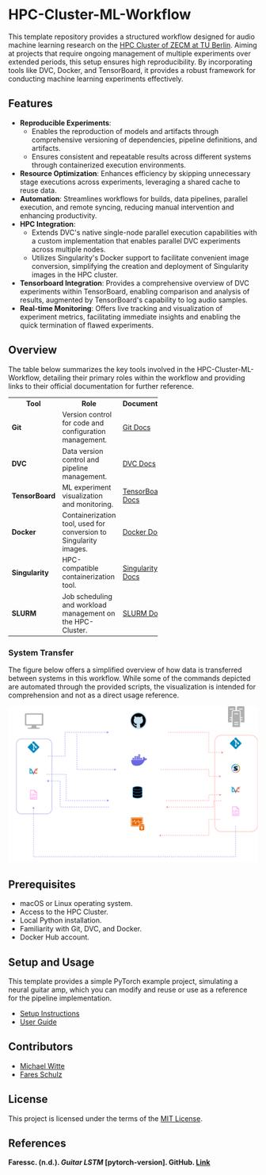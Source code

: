 # HPC-Cluster-ML-Workflow 

This template repository provides a structured workflow designed for audio machine learning research on the [HPC Cluster of ZECM at TU Berlin](https://www.tu.berlin/campusmanagement/angebot/high-performance-computing-hpc). Aiming at projects that require ongoing management of multiple experiments over extended periods, this setup ensures high reproducibility. By incorporating tools like DVC, Docker, and TensorBoard, it provides a robust framework for conducting machine learning experiments effectively.

## Features
- **Reproducible Experiments**: 
  - Enables the reproduction of models and artifacts through comprehensive versioning of dependencies, pipeline definitions, and artifacts.
  - Ensures consistent and repeatable results across different systems through containerized execution environments. 
- **Resource Optimization**: Enhances efficiency by skipping unnecessary stage executions across experiments, leveraging a shared cache to reuse data.
- **Automation**: Streamlines workflows for builds, data pipelines, parallel execution, and remote syncing, reducing manual intervention and enhancing productivity.
- **HPC Integration**: 
   - Extends DVC's native single-node parallel execution capabilities with a custom implementation that enables parallel DVC experiments across multiple nodes.
   - Utilizes Singularity's Docker support to facilitate convenient image conversion, simplifying the creation and deployment of Singularity images in the HPC cluster.
- **Tensorboard Integration**: Provides a comprehensive overview of DVC experiments within TensorBoard, enabling comparison and analysis of results, augmented by TensorBoard's capability to log audio samples.
- **Real-time Monitoring**: Offers live tracking and visualization of experiment metrics, facilitating immediate insights and enabling the quick termination of flawed experiments.

## Overview

The table below summarizes the key tools involved in the HPC-Cluster-ML-Workflow, detailing their primary roles within the workflow and providing links to their official documentation for further reference.

<table align="center" style="width: 60%; border-collapse: collapse;">
  <tr>
    <th>Tool</th>
    <th>Role</th>
    <th>Documentation</th>
  </tr>
  <tr>
    <td><b>Git</b></td>
    <td>Version control for code and configuration management.</td>
    <td><a href="https://git-scm.com/doc">Git Docs</a></td>
  </tr>
  <tr>
    <td><b>DVC</b></td>
    <td>Data version control and pipeline management.</td>
    <td><a href="https://dvc.org/doc">DVC Docs</a></td>
  </tr>
  <tr>
    <td><b>TensorBoard</b></td>
    <td>ML experiment visualization and monitoring.</td>
    <td><a href="https://www.tensorflow.org/tensorboard">TensorBoard Docs</a></td>
  </tr>
  <tr>
    <td><b>Docker</b></td>
    <td>Containerization tool, used for conversion to Singularity images.</td>
    <td><a href="https://docs.docker.com">Docker Docs</a></td>
  </tr>
  <tr>
    <td><b>Singularity</b></td>
    <td>HPC-compatible containerization tool.</td>
    <td><a href="https://docs.sylabs.io">Singularity Docs</a></td>
  </tr>
  <tr>
    <td><b>SLURM</b></td>
    <td>Job scheduling and workload management on the HPC-Cluster.</td>
    <td><a href="https://slurm.schedmd.com/documentation.html">SLURM Docs</a></td>
  </tr>
</table>

### System Transfer
The figure below offers a simplified overview of how data is transferred between systems in this workflow. While some of the commands depicted are automated through the provided scripts, the visualization is intended for comprehension and not as a direct usage reference.
        <p align="center">
        <img src="docs/graphics/Dependency_Transfer_Simplified.png" alt="Simplified diagram of dependency transfer between systems" width="690">
        </p>

## Prerequisites
- macOS or Linux operating system.
- Access to the HPC Cluster.
- Local Python installation.
- Familiarity with Git, DVC, and Docker.
- Docker Hub account.

## Setup and Usage

This template provides a simple PyTorch example project, simulating a neural guitar amp, which you can modify and reuse or use as a reference for the pipeline implementation. 

- [Setup Instructions](docs/SETUP.md)
- [User Guide](docs/USAGE.md)

## Contributors

- [Michael Witte](https://github.com/michaelwitte)
- [Fares Schulz](https://github.com/faressc)

## License

This project is licensed under the terms of the [MIT License](LICENSE.md). 

## References

**Faressc. (n.d.). *Guitar LSTM* [pytorch-version]. GitHub. [Link](https://github.com/faressc/GuitarLSTM/tree/main/pytorch-version)**

